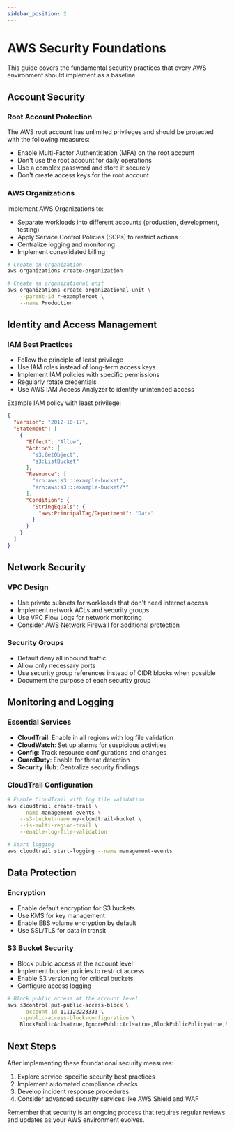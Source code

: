 ```yaml
---
sidebar_position: 2
---
```


# AWS Security Foundations

This guide covers the fundamental security practices that every AWS environment should implement as a baseline.

## Account Security

### Root Account Protection

The AWS root account has unlimited privileges and should be protected with the following measures:

- Enable Multi-Factor Authentication (MFA) on the root account
- Don't use the root account for daily operations
- Use a complex password and store it securely
- Don't create access keys for the root account

### AWS Organizations

Implement AWS Organizations to:

- Separate workloads into different accounts (production, development, testing)
- Apply Service Control Policies (SCPs) to restrict actions
- Centralize logging and monitoring
- Implement consolidated billing

```bash
# Create an organization
aws organizations create-organization

# Create an organizational unit
aws organizations create-organizational-unit \
    --parent-id r-exampleroot \
    --name Production
```

## Identity and Access Management

### IAM Best Practices

- Follow the principle of least privilege
- Use IAM roles instead of long-term access keys
- Implement IAM policies with specific permissions
- Regularly rotate credentials
- Use AWS IAM Access Analyzer to identify unintended access

Example IAM policy with least privilege:

```json
{
  "Version": "2012-10-17",
  "Statement": [
    {
      "Effect": "Allow",
      "Action": [
        "s3:GetObject",
        "s3:ListBucket"
      ],
      "Resource": [
        "arn:aws:s3:::example-bucket",
        "arn:aws:s3:::example-bucket/*"
      ],
      "Condition": {
        "StringEquals": {
          "aws:PrincipalTag/Department": "Data"
        }
      }
    }
  ]
}
```

## Network Security

### VPC Design

- Use private subnets for workloads that don't need internet access
- Implement network ACLs and security groups
- Use VPC Flow Logs for network monitoring
- Consider AWS Network Firewall for additional protection

### Security Groups

- Default deny all inbound traffic
- Allow only necessary ports
- Use security group references instead of CIDR blocks when possible
- Document the purpose of each security group

## Monitoring and Logging

### Essential Services

- **CloudTrail**: Enable in all regions with log file validation
- **CloudWatch**: Set up alarms for suspicious activities
- **Config**: Track resource configurations and changes
- **GuardDuty**: Enable for threat detection
- **Security Hub**: Centralize security findings

### CloudTrail Configuration

```bash
# Enable CloudTrail with log file validation
aws cloudtrail create-trail \
    --name management-events \
    --s3-bucket-name my-cloudtrail-bucket \
    --is-multi-region-trail \
    --enable-log-file-validation

# Start logging
aws cloudtrail start-logging --name management-events
```

## Data Protection

### Encryption

- Enable default encryption for S3 buckets
- Use KMS for key management
- Enable EBS volume encryption by default
- Use SSL/TLS for data in transit

### S3 Bucket Security

- Block public access at the account level
- Implement bucket policies to restrict access
- Enable S3 versioning for critical buckets
- Configure access logging

```bash
# Block public access at the account level
aws s3control put-public-access-block \
    --account-id 111122223333 \
    --public-access-block-configuration \
    BlockPublicAcls=true,IgnorePublicAcls=true,BlockPublicPolicy=true,RestrictPublicBuckets=true
```

## Next Steps

After implementing these foundational security measures:

1. Explore service-specific security best practices
2. Implement automated compliance checks
3. Develop incident response procedures
4. Consider advanced security services like AWS Shield and WAF

Remember that security is an ongoing process that requires regular reviews and updates as your AWS environment evolves.
